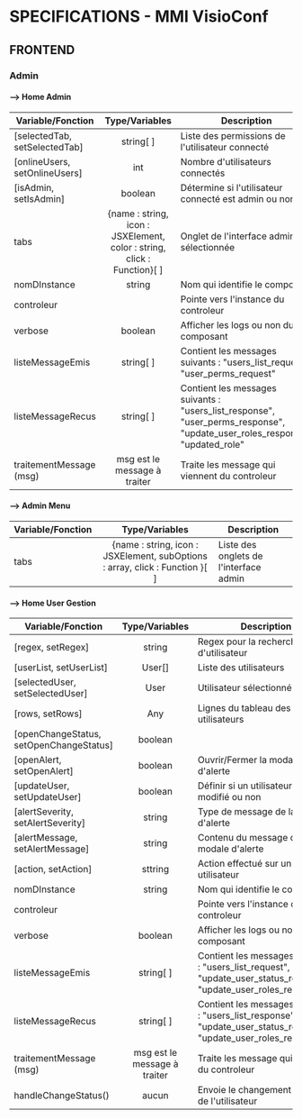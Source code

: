 # SPECIFICATIONS - MMI VisioConf

## FRONTEND

### Admin

#### --> Home Admin

| Variable/Fonction                 | Type/Variables            | Description                           |
| --------------------------------- |:-------------------------:| ------------------------------------  | 
| [selectedTab, setSelectedTab]     | string[ ]                 |  Liste des permissions de l'utilisateur connecté |
| [onlineUsers, setOnlineUsers]     | int                       | Nombre d'utilisateurs connectés
| [isAdmin, setIsAdmin]             | boolean     | Détermine si l'utilisateur connecté est admin ou non |
| tabs                              | {name : string, icon : JSXElement, color : string, click : Function}[ ]     | Onglet de l'interface admin sélectionnée |
| nomDInstance                      | string                    | Nom qui identifie le composant        |
| controleur                        |                           | Pointe vers l'instance du controleur  |
| verbose                           | boolean                   | Afficher les logs ou non du composant |
| listeMessageEmis                  | string[ ]                 | Contient les messages suivants : "users_list_request", "user_perms_request" |
| listeMessageRecus                 | string[ ]                 | Contient les messages suivants : "users_list_response", "user_perms_response", "update_user_roles_response", "updated_role" |
| traitementMessage (msg)           | msg est le message à traiter  | Traite les message qui viennent du controleur |

#### --> Admin Menu

| Variable/Fonction                 | Type/Variables            | Description                           |
| --------------------------------- |:-------------------------:| ------------------------------------  | 
| tabs                              | {name : string, icon : JSXElement, subOptions : array, click : Function }[ ]|  Liste des onglets de l'interface admin |

#### --> Home User Gestion

| Variable/Fonction                 | Type/Variables            | Description                           |
| --------------------------------- |:-------------------------:| ------------------------------------  | 
| [regex, setRegex]                 | string                    | Regex pour la recherche d'utilisateur |
| [userList, setUserList]           | User[]                    | Liste des utilisateurs                |
| [selectedUser, setSelectedUser]   | User                      | Utilisateur sélectionné               |
| [rows, setRows]                   | Any                       | Lignes du tableau des utilisateurs    |
| [openChangeStatus, setOpenChangeStatus] | boolean             |                                       |
| [openAlert, setOpenAlert]         | boolean                   | Ouvrir/Fermer la modale d'alerte      |
| [updateUser, setUpdateUser]       | boolean                   | Définir si un utilisateur est modifié ou non |
| [alertSeverity, setAlertSeverity] | string                    | Type de message de la modale d'alerte |
| [alertMessage, setAlertMessage]   | string                    | Contenu du message de la modale d'alerte |
| [action, setAction]               | sttring                   | Action effectué sur un utilisateur    |
| nomDInstance                      | string                    | Nom qui identifie le composant        |
| controleur                        |                           | Pointe vers l'instance du controleur  |
| verbose                           | boolean                   | Afficher les logs ou non du composant |
| listeMessageEmis                  | string[ ]                 | Contient les messages suivants : "users_list_request", "update_user_status_request", "update_user_roles_request" |
| listeMessageRecus                 | string[ ]                 | Contient les messages suivants : "users_list_response", "update_user_status_response", "update_user_roles_response" |
| traitementMessage (msg)           | msg est le message à traiter  | Traite les message qui viennent du controleur |
| handleChangeStatus()              | aucun                     | Envoie le changement de status de l'utilisateur |